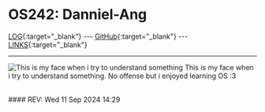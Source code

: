# OS242: Danniel-Ang

[LOG](TXT/mylog.txt){:target="_blank"} --- [GitHub](https://github.com/Danniel-Ang/os242/){:target="_blank"} --- [LINKS](LINKS/){:target="_blank"}

---

![This is my face when i try to understand something](https://i.kym-cdn.com/entries/icons/mobile/000/035/360/unga.jpg)
This is my face when i try to understand something. No offense but i enjoyed learning OS :3

<br>
#### REV: Wed 11 Sep 2024 14:29
<br>

